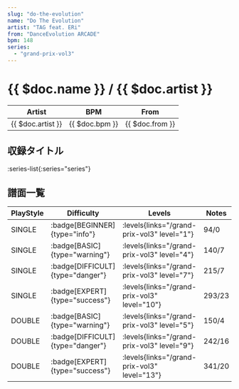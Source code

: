 ```yaml
---
slug: "do-the-evolution"
name: "Do The Evolution"
artist: "TAG feat. ERi"
from: "DanceEvolution ARCADE"
bpm: 148
series:
  - "grand-prix-vol3"
---
```


# {{ $doc.name }} / {{ $doc.artist }}

|Artist|BPM|From|
|------|---|----|
|{{ $doc.artist }}|{{ $doc.bpm }}|{{ $doc.from }}|

## 収録タイトル

:series-list{:series="series"}

## 譜面一覧

|PlayStyle|Difficulty|Levels|Notes|Movie|
|---------|----------|------|-----|-----|
|SINGLE| :badge[BEGINNER]{type="info"}| :levels{links="/grand-prix-vol3" level="1"}|94/0||
|SINGLE| :badge[BASIC]{type="warning"}| :levels{links="/grand-prix-vol3" level="4"}|140/7||
|SINGLE| :badge[DIFFICULT]{type="danger"}| :levels{links="/grand-prix-vol3" level="7"}|215/7||
|SINGLE| :badge[EXPERT]{type="success"}| :levels{links="/grand-prix-vol3" level="10"}|293/23||
|DOUBLE| :badge[BASIC]{type="warning"}| :levels{links="/grand-prix-vol3" level="5"}|150/4||
|DOUBLE| :badge[DIFFICULT]{type="danger"}| :levels{links="/grand-prix-vol3" level="9"}|242/16||
|DOUBLE| :badge[EXPERT]{type="success"}| :levels{links="/grand-prix-vol3" level="13"}|341/20||
